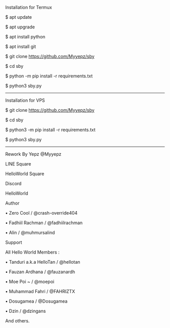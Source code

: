 Installation for Termux

$ apt update

$ apt upgrade

$ apt install python

$ apt install git

$ git clone https://github.com/Myyepz/sby

$ cd sby

$ python -m pip install -r requirements.txt

$ python3 sby.py

------------------------------

Installation for VPS

$ git clone https://github.com/Myyepz/sby

$ cd sby

$ python3 -m pip install -r requirements.txt

$ python3 sby.py

------------------------------

Rework By Yepz @Myyepz

LINE Square

HelloWorld Square

Discord

HelloWorld

Author

• Zero Cool / @crash-override404

• Fadhiil Rachman / @fadhiilrachman

• Alin / @muhmursalind

Support

All Hello World Members :

• Tanduri a.k.a HelloTan / @hellotan

• Fauzan Ardhana / @fauzanardh

• Moe Poi ~ / @moepoi

• Muhammad Fahri / @FAHRIZTX

• Dosugamea / @Dosugamea

• Dzin / @dzingans

And others.
